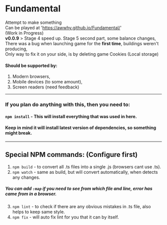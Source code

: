 # Fundamental
Attempt to make something\
Can be played at 'https://awwhy.github.io/Fundamental/' \
(Work in Progress)\
**v0.0.9** > Stage 4 speed up. Stage 5 second part, some balance changes, \
There was a bug when launching game for the **first time**, buildings weren't producing, \
Only way to fix it on your side, is by deleting game Cookies (Local storage)

#### Should be supported by:
1. Modern browsers,
2. Mobile devices (to some amount),
3. Screen readers (need feedback)

---
### If you plan do anything with this, then you need to:
#### `npm install` - This will install everything that was used in here.
#### Keep in mind it will install latest version of dependencies, so something might break.
---

## Special NPM commands: (Configure first)
1. `npm build` - to convert all .ts files into a single .js (browsers cant use .ts).
2. `npm watch` - same as build, but will convert automatically, when detects any changes.
##### You can add `:map` if you need to see from which file and line, error has came from in a browser.
3. `npm lint` - to check if there are any obvious mistakes in .ts file, also helps to keep same style.
4. `npm fix` - will auto fix lint for you that it can by itself.
